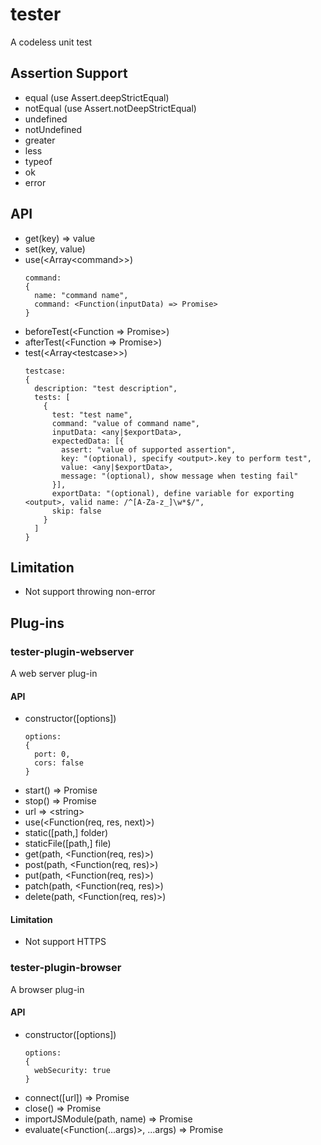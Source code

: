 # tester
A codeless unit test

## Assertion Support
- equal (use Assert.deepStrictEqual)
- notEqual (use Assert.notDeepStrictEqual)
- undefined
- notUndefined
- greater
- less
- typeof
- ok
- error

## API
- get(key) => value
- set(key, value)
- use(<Array<command\>>)
  ```
  command:
  {
    name: "command name",
    command: <Function(inputData) => Promise>
  }
  ```
- beforeTest(<Function => Promise>)
- afterTest(<Function => Promise>)
- test(<Array<testcase\>>)
  ```
  testcase:
  {
    description: "test description",
    tests: [
      {
        test: "test name",
        command: "value of command name",
        inputData: <any|$exportData>,
        expectedData: [{
          assert: "value of supported assertion",
          key: "(optional), specify <output>.key to perform test",
          value: <any|$exportData>,
          message: "(optional), show message when testing fail"
        }],
        exportData: "(optional), define variable for exporting <output>, valid name: /^[A-Za-z_]\w*$/",
        skip: false
      }
    ]
  }
  ```
## Limitation
- Not support throwing non-error


## Plug-ins
### tester-plugin-webserver
A web server plug-in
#### API
- constructor([options])
  ```
  options:
  {
    port: 0,
    cors: false
  }
  ```
- start() => Promise
- stop() => Promise
- url => <string\>
- use(<Function(req, res, next)>)
- static([path,] folder)
- staticFile([path,] file)
- get(path, <Function(req, res)>)
- post(path, <Function(req, res)>)
- put(path, <Function(req, res)>)
- patch(path, <Function(req, res)>)
- delete(path, <Function(req, res)>)
#### Limitation
- Not support HTTPS

### tester-plugin-browser
A browser plug-in
#### API
- constructor([options])
  ```
  options:
  {
    webSecurity: true
  }
  ```
- connect([url]) => Promise
- close() => Promise
- importJSModule(path, name) => Promise
- evaluate(<Function(...args)>, ...args) => Promise<object>
